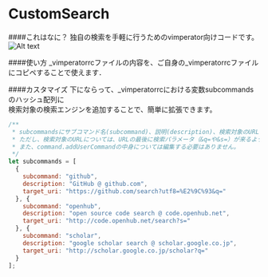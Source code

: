 CustomSearch
============

####これはなに？
独自の検索を手軽に行うためのvimperator向けコードです。
![Alt text](http://i.gyazo.com/8431f5201bf71c64304c983eae6b140e.png)

####使い方
_vimperatorrcファイルの内容を、ご自身の_vimperatorrcファイルにコピペすることで使えます．

####カスタマイズ
下にならって、_vimperatorrcにおける変数subcommandsのハッシュ配列に  
検索対象の検索エンジンを追加することで、簡単に拡張できます。
```javascript
/**
 * subcommandsにサブコマンド名(subcommand)、説明(description)、検索対象のURL(target_uri)を設定ください。
 * ただし、検索対象のURLについては、URLの最後に検索パラメータ（&q=や&s=）が来るようにしてください。
 * また、command.addUserCommandの中身については編集する必要はありません。
 */
let subcommands = [
  {
    subcommand: "github",
    description: "GitHub @ github.com",
    target_uri: "https://github.com/search?utf8=%E2%9C%93&q="
  }, {
    subcommand: "openhub",
    description: "open source code search @ code.openhub.net",
    target_uri: "http://code.openhub.net/search?s="
  }, {
    subcommand: "scholar",
    description: "google scholar search @ scholar.google.co.jp",
    target_uri: "http://scholar.google.co.jp/scholar?q="
  }
];
```
